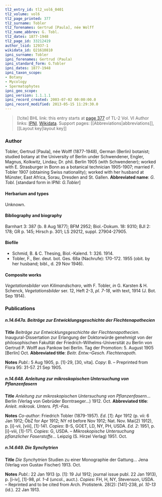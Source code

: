 ```yaml
---
tl2_entry_id: tl2_vol6_0401
tl2_volume: vol6
tl2_page_printed: 377
tl2_surname: Tobler
tl2_forenames: Gertrud [Paula], née Wolff
tl2_name_abbrev: G. Tobl.
tl2_dates: 1877-1948
tl2_page_id: 33212419
author_lsid: 12937-1
wikidata_id: Q21610810
ipni_surname: Tobler
ipni_forenames: Gertrud (Paula)
ipni_standard_form: G.Tobler
ipni_dates: 1877-1948
ipni_taxon_scope: 
- Botany
- Mycology
- Spermatophytes
ipni_geo_scope: 
ipni_version: 1.1.1.1
ipni_record_created: 2003-07-02 00:00:00.0
ipni_record_modified: 2013-05-15 11:29:30.0
---
```


> [!cite] BHL link: this entry starts at [page 377](https://www.biodiversitylibrary.org/page/33212419) of TL-2 Vol. VI
> Author links: [IPNI](https://www.ipni.org/a/12937-1), [Wikidata](https://www.wikidata.org/wiki/Q21610810). Support pages: [[Abbreviations|abbreviations]], [[Layout key|layout key]]

### Author

Tobler, Gertrud \[Paula\], née Wolff (1877-1948), German (Berlin) botanist; studied botany at the University of Berlin under Schwendener, Engler, Magnus, Kolkwitz, Lindau; Dr. phil. Berlin 1905 (with Schwendener); worked with E. Strasburger in Bonn as a botanical technician 1905-1907; married F. Tobler 1907 (obtaining Swiss nationality); worked with her husband at Münster, East Africa, Sorau, Dresden and St. Gallen. 
**Abbreviated name**: *G. Tobl.* \[standard form in IPNI: *G.Tobler*\]

#### Herbarium and types

Unknown.

#### Bibliography and biography

Barnhart 3: 387 (b. 8 Aug 1877); BFM 2952; Biol.-Dokum. 18: 9310; BJI 2: 178; GR p. 145; Hirsch p. 301; LS 29212, suppl. 27904-27905.

#### Biofile

- Schmid, B. & C. Thesing, Biol.-Kalend. 1: 326. 1914.
- Tobler, F., Ber. deut. bot. Ges. 68a (Nachrufe): 170-172. 1955 (obit. by her husband; bibl., d. 29 Nov 1946).

#### Composite works

*Vegetationsbilder von Kilimandscharo*, with F. Tobler, *in* G. Karsten & H. Schenck, *Vegetationsbilder* ser. 12, Heft 2-3, *pl. 7-18*, with text, 1914 (J. Bot. Sep 1914).

### Publications

##### n.14.647a. Beiträge zur Entwicklungsgeschichte der Flechtenapothecien

**Title**
*Beiträge zur Entwicklungsgeschichte der Flechtenapothecien*. Inaugural-Dissertation zur Erlangung der Doktorwürde genehmigt von der philosophischen Fakultät der Friedrich-Wilhelms-Universität zu Berlin von Gertrud P. Wolff aus Pankow bei Berlin. Tag der Promotion: 5. August 1905 \[Berlin\] Oct.
**Abbreviated title**: *Beitr. Entw.–Gesch. Flechtenapoth.*

**Notes**
*Publ*.: 5 Aug 1905, p. \[1\]-29, \[30, vita\]. *Copy*: B. – Preprinted from Flora 95: 31-57. 21 Sep 1905.

##### n.14.648. Anleitung zur mikroskopischen Untersuchung von Pflanzenfasern

**Title**
*Anleitung zur mikroskopischen Untersuchung von Pflanzenfasern*... Berlin (Verlag von Gebrüder Borntraeger...) 1912. Oct.
**Abbreviated title**: *Anleit. mikrosk. Unters. Pfl.–Fas.*

**Notes**
*Co-author*: Friedrich Tobler (1879-1957).
*Ed*. \[*1*\]: Apr 1912 (p. vii: 6 Jan 1912; ÖbZ for Apr 1912; NY rd before Nov 1912; Nat. Nov. Mai(2) 1912), p. \[i\]-vii, \[viii\], \[1\]-141. *Copies*: B-S, GOET, LD, NY, PH, USDA.
*Ed. 2*: 1951, p. \[i\]-viii, \[1\]-171. *Copies*: G, USDA. – *Mikroskopische Untersuchung pflanzlicher Faserstoffe*... Leipzig (S. Hirzel Verlag) 1951. Oct.

##### n.14.649. Die Synchytrien

**Title**
*Die Synchytrien* Studien zu einer Monographie der Gattung... Jena (Verlag von Gustav Fischer) 1913. Oct.

**Notes**
*Publ*.: 22 Jan 1913 (p. \[1\]: 19 Jul 1912; journal issue publ. 22 Jan 1913), p. \[i-iv\], \[1\]-98, *pl. 1-4* (uncol., auct.). *Copies*: FH, H, NY, Stevenson, USDA. – Reprinted and to be cited from Arch. Protistenk. 28(2): \[141\]-238, *pl. 10-13* (id.). 22 Jan 1913.

